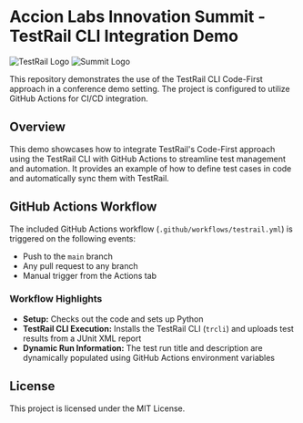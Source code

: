 # Accion Labs Innovation Summit - TestRail CLI Integration Demo

![TestRail Logo](images/testrail_logo.png)
![Summit Logo](images/summit_logo.png)

This repository demonstrates the use of the TestRail CLI Code-First approach in a conference demo setting. The project is configured to utilize GitHub Actions for CI/CD integration.

## Overview
This demo showcases how to integrate TestRail's Code-First approach using the TestRail CLI with GitHub Actions to streamline test management and automation. It provides an example of how to define test cases in code and automatically sync them with TestRail.

## GitHub Actions Workflow
The included GitHub Actions workflow (`.github/workflows/testrail.yml`) is triggered on the following events:
- Push to the `main` branch
- Any pull request to any branch
- Manual trigger from the Actions tab

### Workflow Highlights
- **Setup:** Checks out the code and sets up Python
- **TestRail CLI Execution:** Installs the TestRail CLI (`trcli`) and uploads test results from a JUnit XML report
- **Dynamic Run Information:** The test run title and description are dynamically populated using GitHub Actions environment variables

## License
This project is licensed under the MIT License.
